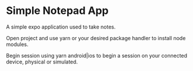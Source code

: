 # Simple Notepad App

A simple expo application used to take notes.

Open project and use yarn or your desired package handler to install node modules.

Begin session using yarn android|ios to begin a session on your connected device, physical or simulated.

